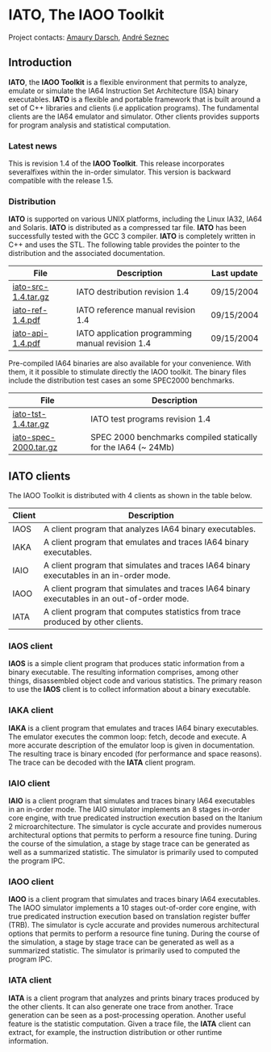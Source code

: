 # IATO, The IAOO Toolkit
Project contacts: [Amaury Darsch](http://www.irisa.fr/caps/people/darsch/index_en.htm), [André Seznec](http://www.irisa.fr/caps/people/seznec/index_en.htm)

## Introduction
**IATO**, the **IAOO Toolkit** is a flexible environment that permits to analyze, emulate or simulate the IA64 Instruction Set Architecture (ISA) binary executables. **IATO** is a flexible and portable framework that is built around a set of C++ libraries and clients (i.e application programs). The fundamental clients are the IA64 emulator and simulator. Other clients provides supports for program analysis and statistical computation.
### Latest news
This is revision 1.4 of the **IAOO Toolkit**. This release incorporates severalfixes within the in-order simulator. This version is backward compatible with the release 1.5.
### Distribution
**IATO** is supported on various UNIX platforms, including the Linux IA32, IA64 and Solaris. **IATO** is distributed as a compressed tar file. **IATO** has been successfully tested with the GCC 3 compiler. **IATO** is completely written in C++ and uses the STL. The following table provides the pointer to the distribution and the associated documentation.

File | Description | Last update
--- | --- | ---
[iato-src-1.4.tar.gz](http://www.irisa.fr/caps/projects/ArchiCompil/iato/ftp/iato-src-1.4.tar.gz) | IATO destribution revision 1.4 | 09/15/2004
[iato-ref-1.4.pdf](http://www.irisa.fr/caps/projects/ArchiCompil/iato/ftp/iato-ref-1.4.pdf) | IATO reference manual revision 1.4 | 09/15/2004
[iato-api-1.4.pdf](http://www.irisa.fr/caps/projects/ArchiCompil/iato/ftp/iato-api-1.4.pdf) | IATO application programming manual revision 1.4 | 09/15/2004

Pre-compiled IA64 binaries are also available for your convenience. With them, it it possible to stimulate directly the IAOO toolkit. The binary files include the distribution test cases an some SPEC2000 benchmarks.

File | Description
--- | ---
[iato-tst-1.4.tar.gz](http://www.irisa.fr/caps/projects/ArchiCompil/iato/ftp/iato-tst-1.4.tar.gz) | IATO test programs revision 1.4
[iato-spec-2000.tar.gz](http://www.irisa.fr/caps/projects/ArchiCompil/iato/ftp/iato-spec-2000.tar.gz) | SPEC 2000 benchmarks compiled statically for the IA64 (~ 24Mb)

## IATO clients
The IAOO Toolkit is distributed with 4 clients as shown in the table below.

Client | Description
--- | ---
IAOS | A client program that analyzes IA64 binary executables.
IAKA | A client program that emulates and traces IA64 binary executables.
IAIO | A client program that simulates and traces IA64 binary executables in an in-order mode.
IAOO | A client program that simulates and traces IA64 binary executables in an out-of-order mode.
IATA | A client program that computes statistics from trace produced by other clients.

### IAOS client
**IAOS** is a simple client program that produces static information from a binary executable. The resulting information comprises, among other things, disassembled object code and various statistics. The primary reason to use the **IAOS** client is to collect information about a binary executable.

### IAKA client
**IAKA** is a client program that emulates and traces IA64 binary executables. The emulator executes the common loop: fetch, decode and execute. A more accurate description of the emulator loop is given in documentation. The resulting trace is binary encoded (for performance and space reasons). The trace can be decoded with the **IATA** client program.

### IAIO client
**IAIO** is a client program that simulates and traces binary IA64 executables in an in-order mode. The IAIO simulator implements an 8 stages in-order core engine, with true predicated instruction execution based on the Itanium 2 microarchitecture. The simulator is cycle accurate and provides numerous architectural options that permits to perform a resource fine tuning. During the course of the simulation, a stage by stage trace can be generated as well as a summarized statistic. The simulator is primarily used to computed the program IPC.

### IAOO client
**IAOO** is a client program that simulates and traces binary IA64 executables. The IAOO simulator implements a 10 stages out-of-order core engine, with true predicated instruction execution based on translation register buffer (TRB). The simulator is cycle accurate and provides numerous architectural options that permits to perform a resource fine tuning. During the course of the simulation, a stage by stage trace can be generated as well as a summarized statistic. The simulator is primarily used to computed the program IPC.

### IATA client
**IATA** is a client program that analyzes and prints binary traces produced by the other clients. It can also generate one trace from another. Trace generation can be seen as a post-processing operation. Another useful feature is the statistic computation. Given a trace file, the **IATA** client can extract, for example, the instruction distribution or other runtime information.

